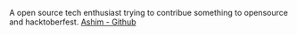A open source tech enthusiast trying to contribue something to opensource and hacktoberfest.
[Ashim - Github](https://github.com/ashim058)
 
